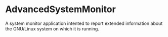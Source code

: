 # AdvancedSystemMonitor
A system monitor application intented to report extended information about the GNU/Linux system on which it is running.
